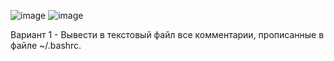 ![image](https://github.com/user-attachments/assets/be480033-9d15-4e48-9e02-c1b191eea893)
![image](https://github.com/user-attachments/assets/176ee302-29c1-4940-857d-ff2d95406fa4)

Вариант 1 - Вывести в текстовый файл все комментарии, прописанные в файле ~/.bashrc.
